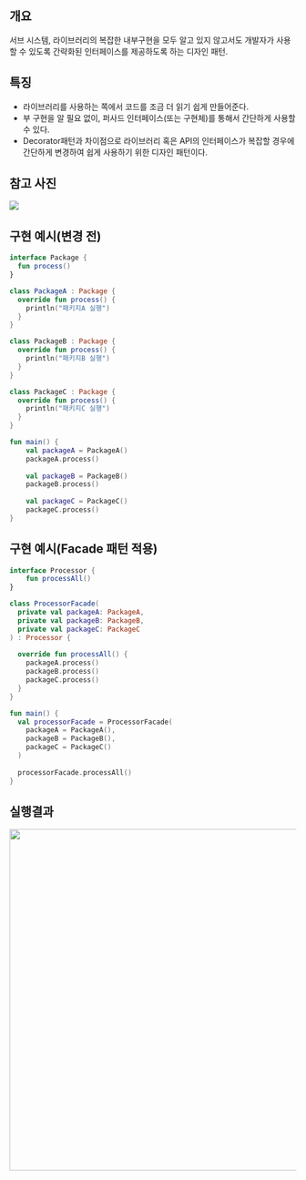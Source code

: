 ## 개요
서브 시스템, 라이브러리의 복잡한 내부구현을 모두 알고 있지 않고서도 개발자가 사용할 수 있도록 간략화된 인터페이스를 제공하도록 하는 디자인 패턴.

## 특징
* 라이브러리를 사용하는 쪽에서 코드를 조금 더 읽기 쉽게 만들어준다.
* 부 구현을 알 필요 없이, 퍼사드 인터페이스(또는 구현체)를 통해서 간단하게 사용할 수 있다.
* Decorator패턴과 차이점으로 라이브러리 혹은 API의 인터페이스가 복잡할 경우에 간단하게 변경하여 쉽게 사용하기 위한 디자인 패턴이다.

## 참고 사진
<p>
  <img src="https://user-images.githubusercontent.com/37705123/103436673-c70d2c00-4c61-11eb-899a-51a257722570.png" />
</p>

## 구현 예시(변경 전)
```kotlin
interface Package {
  fun process()
}

class PackageA : Package {
  override fun process() {
    println("패키지A 실행")
  }
}

class PackageB : Package {
  override fun process() {
    println("패키지B 실행")
  }
}

class PackageC : Package {
  override fun process() {
    println("패키지C 실행")
  }
}

fun main() {
	val packageA = PackageA()
	packageA.process()
	
	val packageB = PackageB()
	packageB.process()
	
	val packageC = PackageC()
	packageC.process()
}
```

## 구현 예시(Facade 패턴 적용)
```kotlin
interface Processor {
	fun processAll()
}

class ProcessorFacade(
  private val packageA: PackageA,
  private val packageB: PackageB,
  private val packageC: PackageC
) : Processor {
	
  override fun processAll() {
    packageA.process()
    packageB.process()
    packageC.process()
  }
}

fun main() {
  val processorFacade = ProcessorFacade(
    packageA = PackageA(),
    packageB = PackageB(),
    packageC = PackageC()
  )
	
  processorFacade.processAll()
}
```

## 실행결과
<p>
  <img src="https://user-images.githubusercontent.com/37705123/103436705-35ea8500-4c62-11eb-8f49-159b9c519404.png" width="600" />
</p>
